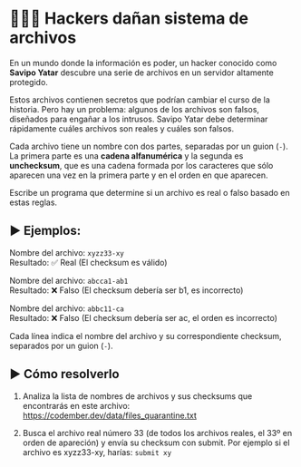 # 👩🏻‍💻 Hackers dañan sistema de archivos

En un mundo donde la información es poder, un hacker conocido como **Savipo Yatar** descubre una serie de archivos en un servidor altamente protegido.

Estos archivos contienen secretos que podrían cambiar el curso de la historia. Pero hay un problema: algunos de los archivos son falsos, diseñados para engañar a los intrusos. Savipo Yatar debe determinar rápidamente cuáles archivos son reales y cuáles son falsos.

Cada archivo tiene un nombre con dos partes, separadas por un guion (`-`). La primera parte es una **cadena alfanumérica** y la segunda es **unchecksum**, que es una cadena formada por los caracteres que sólo aparecen una vez en la primera parte y en el orden en que aparecen.

Escribe un programa que determine si un archivo es real o falso basado en estas reglas.

## ▶ Ejemplos:

Nombre del archivo: `xyzz33-xy`  
Resultado: ✅ Real (El checksum es válido)

Nombre del archivo: `abcca1-ab1`  
Resultado: ❌ Falso (El checksum debería ser b1, es incorrecto)

Nombre del archivo: `abbc11-ca`  
Resultado: ❌ Falso (El checksum debería ser ac, el orden es incorrecto)

Cada línea indica el nombre del archivo y su correspondiente checksum, separados por un guion (`-`).

## ▶ Cómo resolverlo

1. Analiza la lista de nombres de archivos y sus checksums que encontrarás en este archivo: https://codember.dev/data/files_quarantine.txt

2. Busca el archivo real número 33 (de todos los archivos reales, el 33º en orden de apareción) y envía su checksum con submit. Por ejemplo si el archivo es xyzz33-xy, harías:
   `submit xy`
